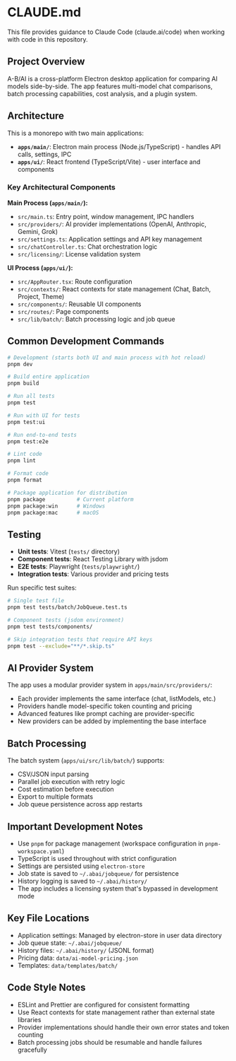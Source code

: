 # CLAUDE.md

This file provides guidance to Claude Code (claude.ai/code) when working with code in this repository.

## Project Overview

A-B/AI is a cross-platform Electron desktop application for comparing AI models side-by-side. The app features multi-model chat comparisons, batch processing capabilities, cost analysis, and a plugin system.

## Architecture

This is a monorepo with two main applications:

- **`apps/main/`**: Electron main process (Node.js/TypeScript) - handles API calls, settings, IPC
- **`apps/ui/`**: React frontend (TypeScript/Vite) - user interface and components

### Key Architectural Components

**Main Process (`apps/main/`):**

- `src/main.ts`: Entry point, window management, IPC handlers
- `src/providers/`: AI provider implementations (OpenAI, Anthropic, Gemini, Grok)
- `src/settings.ts`: Application settings and API key management
- `src/chatController.ts`: Chat orchestration logic
- `src/licensing/`: License validation system

**UI Process (`apps/ui/`):**

- `src/AppRouter.tsx`: Route configuration
- `src/contexts/`: React contexts for state management (Chat, Batch, Project, Theme)
- `src/components/`: Reusable UI components
- `src/routes/`: Page components
- `src/lib/batch/`: Batch processing logic and job queue

## Common Development Commands

```bash
# Development (starts both UI and main process with hot reload)
pnpm dev

# Build entire application
pnpm build

# Run all tests
pnpm test

# Run with UI for tests
pnpm test:ui

# Run end-to-end tests
pnpm test:e2e

# Lint code
pnpm lint

# Format code
pnpm format

# Package application for distribution
pnpm package          # Current platform
pnpm package:win      # Windows
pnpm package:mac      # macOS
```

## Testing

- **Unit tests**: Vitest (`tests/` directory)
- **Component tests**: React Testing Library with jsdom
- **E2E tests**: Playwright (`tests/playwright/`)
- **Integration tests**: Various provider and pricing tests

Run specific test suites:

```bash
# Single test file
pnpm test tests/batch/JobQueue.test.ts

# Component tests (jsdom environment)
pnpm test tests/components/

# Skip integration tests that require API keys
pnpm test --exclude="**/*.skip.ts"
```

## AI Provider System

The app uses a modular provider system in `apps/main/src/providers/`:

- Each provider implements the same interface (chat, listModels, etc.)
- Providers handle model-specific token counting and pricing
- Advanced features like prompt caching are provider-specific
- New providers can be added by implementing the base interface

## Batch Processing

The batch system (`apps/ui/src/lib/batch/`) supports:

- CSV/JSON input parsing
- Parallel job execution with retry logic
- Cost estimation before execution
- Export to multiple formats
- Job queue persistence across app restarts

## Important Development Notes

- Use `pnpm` for package management (workspace configuration in `pnpm-workspace.yaml`)
- TypeScript is used throughout with strict configuration
- Settings are persisted using `electron-store`
- Job state is saved to `~/.abai/jobqueue/` for persistence
- History logging is saved to `~/.abai/history/`
- The app includes a licensing system that's bypassed in development mode

## Key File Locations

- Application settings: Managed by electron-store in user data directory
- Job queue state: `~/.abai/jobqueue/`
- History files: `~/.abai/history/` (JSONL format)
- Pricing data: `data/ai-model-pricing.json`
- Templates: `data/templates/batch/`

## Code Style Notes

- ESLint and Prettier are configured for consistent formatting
- Use React contexts for state management rather than external state libraries
- Provider implementations should handle their own error states and token counting
- Batch processing jobs should be resumable and handle failures gracefully
